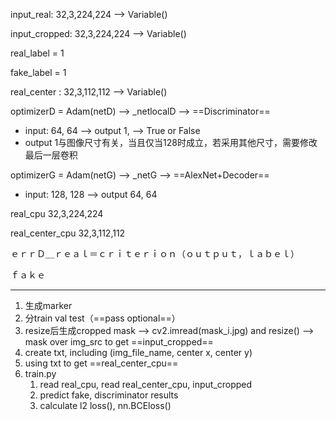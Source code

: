 input_real:           32,3,224,224   -->  Variable()

input_cropped:   32,3,224,224   -->  Variable()

real_label = 1

fake_label = 1

real_center : 	  32,3,112,112   -->  Variable()

optimizerD = Adam(netD)	-->  _netlocalD	-->  ==Discriminator==

- input:  64, 64 	-->   output 1, 	-->  True or False
- output 1与图像尺寸有关，当且仅当128时成立，若采用其他尺寸，需要修改最后一层卷积

optimizerG = Adam(netG)	-->  _netG	-->  ==AlexNet+Decoder==

- input: 128, 128 	-->   output 64, 64



real_cpu     			32,3,224,224

real_center_cpu    32,3,112,112

ｅｒｒＤ＿ｒｅａｌ＝ｃｒｉｔｅｒｉｏｎ（ｏｕｔｐｕｔ，ｌａｂｅｌ）

ｆａｋｅ　



---



1. 生成marker
2. 分train val test（==pass optional==）
3. resize后生成cropped mask 	-->    cv2.imread(mask_i.jpg) and resize() 	--> mask over img_src to get ==input_cropped==
4. create txt, including (img_file_name, center x, center y)
5. using txt to get ==real_center_cpu==
6. train.py 
   1. read real_cpu, read real_center_cpu, input_cropped  
   2. predict fake, discriminator results
   3. calculate l2 loss(), nn.BCEloss()



